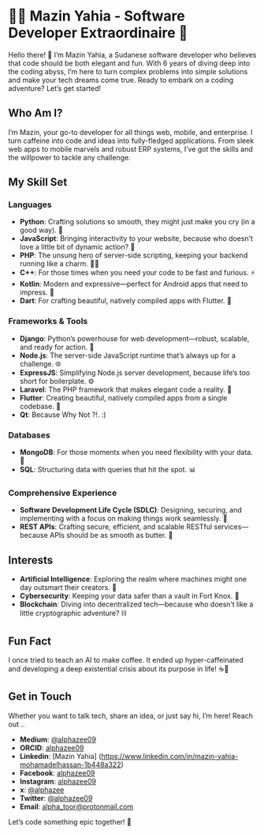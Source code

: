 
# 🧑‍💻 Mazin Yahia - Software Developer Extraordinaire 🚀

Hello there! 👋 I’m Mazin Yahia, a Sudanese software developer who believes that code should be both elegant and fun. With 6 years of diving deep into the coding abyss, I’m here to turn complex problems into simple solutions and make your tech dreams come true. Ready to embark on a coding adventure? Let’s get started!

## Who Am I?

I’m Mazin, your go-to developer for all things web, mobile, and enterprise. I turn caffeine into code and ideas into fully-fledged applications. From sleek web apps to mobile marvels and robust ERP systems, I’ve got the skills and the willpower to tackle any challenge.

## My Skill Set

### Languages
- **Python**: Crafting solutions so smooth, they might just make you cry (in a good way). 🐍
- **JavaScript**: Bringing interactivity to your website, because who doesn’t love a little bit of dynamic action? 🎢
- **PHP**: The unsung hero of server-side scripting, keeping your backend running like a charm. 👨‍💻
- **C++**: For those times when you need your code to be fast and furious. ⚡
- **Kotlin**: Modern and expressive—perfect for Android apps that need to impress. 📱
- **Dart**: For crafting beautiful, natively compiled apps with Flutter. 🎨

### Frameworks & Tools
- **Django**: Python’s powerhouse for web development—robust, scalable, and ready for action. 🔧
- **Node.js**: The server-side JavaScript runtime that’s always up for a challenge. 🌐
- **ExpressJS**: Simplifying Node.js server development, because life’s too short for boilerplate. ⚙️
- **Laravel**: The PHP framework that makes elegant code a reality. 🎨
- **Flutter**: Creating beautiful, natively compiled apps from a single codebase. 🚀
- **Qt**: Because Why Not ?!.  :)

### Databases
- **MongoDB**: For those moments when you need flexibility with your data. 📜
- **SQL**: Structuring data with queries that hit the spot. 📊

### Comprehensive Experience
- **Software Development Life Cycle (SDLC)**: Designing, securing, and implementing with a focus on making things work seamlessly. 🔄
- **REST APIs**: Crafting secure, efficient, and scalable RESTful services—because APIs should be as smooth as butter. 🔗


## Interests
- **Artificial Intelligence**: Exploring the realm where machines might one day outsmart their creators. 🤖
- **Cybersecurity**: Keeping your data safer than a vault in Fort Knox. 🔐
- **Blockchain**: Diving into decentralized tech—because who doesn’t like a little cryptographic adventure? ⛓️

## Fun Fact

I once tried to teach an AI to make coffee. It ended up hyper-caffeinated and developing a deep existential crisis about its purpose in life! ☕🤖

## Get in Touch

Whether you want to talk tech, share an idea, or just say hi, I’m here! Reach out ..

- **Medium**: [@alphazee09](https://www.medium.com/@alphazee09)
- **ORCID**: [alphazee09](https://orcid.org/0009-0006-9727-4236)
- **Linkedin**: [Mazin Yahia] (https://www.linkedin.com/in/mazin-yahia-mohamadelhassan-1b448a322)
- **Facebook**: [alphazee09](https://facebook.com/alphazee09)
- **Instagram**: [alphazee09](https://www.instagram.com/alphazee09)
- **x**: [@alphazee](https://www.instagram.com/alphazee09)
- **Twitter**: [@alphazee09](https://twitter.com/alphazee09)
- **Email**: [alpha_toor@protonmail.com](mailto:alpha_toor@protonmail.com)

Let’s code something epic together! 🚀


